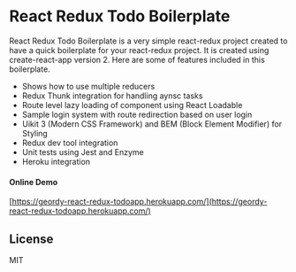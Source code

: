 # React Redux Todo Boilerplate

React Redux Todo Boilerplate is a very simple react-redux project created to have a quick boilerplate for your react-redux project. It is created using create-react-app version 2. Here are some of features included in this boilerplate.

  - Shows how to use multiple reducers
  - Redux Thunk integration for handling aynsc tasks
  - Route level lazy loading of component using React Loadable
  - Sample login system with route redirection based on user login 
  - Uikit 3 (Modern CSS Framework) and BEM (Block Element Modifier) for Styling
  - Redux dev tool integration
  - Unit tests using Jest and Enzyme
  - Heroku integration

#### Online Demo

[https://geordy-react-redux-todoapp.herokuapp.com/](https://geordy-react-redux-todoapp.herokuapp.com/)

License
----
MIT